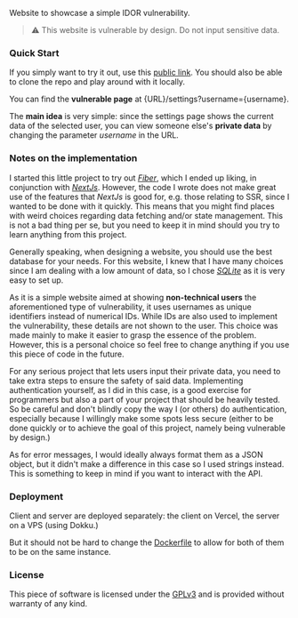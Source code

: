 Website to showcase a simple IDOR vulnerability.

> :warning: This website is vulnerable by design. Do not input sensitive data.

### Quick Start
If you simply want to try it out, use this [public link](https://idor-example.vercel.app/).
You should also be able to clone the repo and play around with it locally.

You can find the **vulnerable page**  at {URL}/settings?username={username}.

The **main idea** is very simple: since the settings page shows the current data of the selected user,
you can view someone else's **private data** by changing the parameter *username* in the URL.

### Notes on the implementation
I started this little project to try out [*Fiber*](https://gofiber.io), which I ended up liking, in conjunction with [*NextJs*](https://nextjs.org).
However, the code I wrote does not make great use of the features that *NextJs* is good for, e.g. those relating to SSR,
since I wanted to be done with it quickly.
This means that you might find places with weird choices regarding data fetching and/or state management.
This is not a bad thing per se, but you need to keep it in mind should you try to learn anything from this project.

Generally speaking, when designing a website, you should use the best database for your needs.
For this website, I knew that I have many choices since I am dealing with a low amount of data,
so I chose [*SQLite*](https://www.sqlite.org) as it is very easy to set up.

As it is a simple website aimed at showing **non-technical users** the aforementioned type of vulnerability,
it uses usernames as unique identifiers instead of numerical IDs.
While IDs are also used to implement the vulnerability, these details are not shown to the user.
This choice was made mainly to make it easier to grasp the essence of the problem.
However, this is a personal choice so feel free to change anything if you use this piece of code in the future.

For any serious project that lets users input their private data,
you need to take extra steps to ensure the safety of said data.
Implementing authentication yourself, as I did in this case, is a good exercise for programmers
but also a part of your project that should be heavily tested.
So be careful and don't blindly copy the way I (or others) do authentication,
especially because I willingly make some spots less secure
(either to be done quickly or to achieve the goal of this project, namely being vulnerable by design.)

As for error messages, I would ideally always format them as a JSON object, 
but it didn't make a difference in this case so I used strings instead. 
This is something to keep in mind if you want to interact with the API.

### Deployment
Client and server are deployed separately: the client on Vercel, the server on a VPS (using Dokku.)

But it should not be hard to change the [Dockerfile](./Dockerfile) to allow for both of them to be on the same instance.

### License
This piece of software is licensed under the [GPLv3](./LICENSE.txt) and is provided without warranty of any kind.
